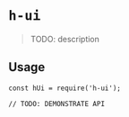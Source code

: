 # `h-ui`

> TODO: description

## Usage

```
const hUi = require('h-ui');

// TODO: DEMONSTRATE API
```
